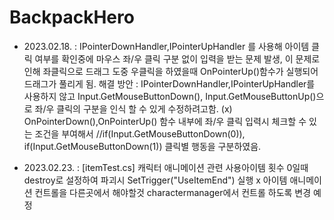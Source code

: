# BackpackHero

- 2023.02.18. : IPointerDownHandler,IPointerUpHandler 를 사용해 아이템 클릭 여부를 확인중에 마우스 좌/우 클릭 구분 없이 입력을 받는 
                문제 발생, 
                이 문제로 인해 좌클릭으로 드래그 도중 우클릭을 하였을때 OnPointerUp()함수가 실행되어 드래그가 풀리게 됨.
                해결 방안 :  IPointerDownHandler,IPointerUpHandler를 사용하지 않고 Input.GetMouseButtonDown(), Input.GetMouseButtonUp()으로 좌/우 클릭의 구분을 인식 할 수 있게 수정하려고함. (x)
                OnPointerDown(),OnPointerUp() 함수 내부에 좌/우 클릭 입력시 체크할 수 있는 조건을 부여해서 //if(Input.GetMouseButtonDown(0)), if(Input.GetMouseButtonDown(1))
                클릭별 행동을 구분하였음.

- 2023.02.23. : [itemTest.cs] 캐릭터 애니메이션 관련
                사용아이템 횟수 0일때  destroy로 설정하여 파괴시 SetTrigger("UseItemEnd") 실행 x 아이템 애니메이션 컨트롤을 다른곳에서 해야할것
                charactermanager에서 컨트롤 하도록 변경 예정